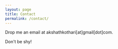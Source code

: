 ```yaml
---
layout: page
title: Contact
permalink: /contact/
---
```


Drop me an email at akshathkothari\[at\]gmail\[dot\]com.

Don't be shy!